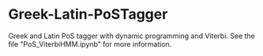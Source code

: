 # Greek-Latin-PoSTagger
Greek and Latin PoS tagger with dynamic programming and Viterbi. 
See the file "PoS_ViterbiHMM.ipynb" for more information.
